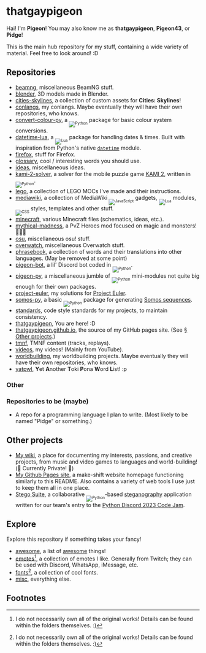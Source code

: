# thatgaypigeon

Hai! I'm **Pigeon**! You may also know me as **thatgaypigeon**, **Pigeon43**, or **Pidge**!

This is the main hub repository for my stuff, containing a wide variety of material. Feel free to look around! :D

## Repositories

* [beamng](https://github.com/thatgaypigeon/beamng), miscellaneous BeamNG stuff.
* [blender](https://github.com/thatgaypigeon/blender), 3D models made in Blender.
* [cities-skylines](https://github.com/thatgaypigeon/cities-skylines), a collection of custom assets for **Cities: Skylines**!
* [conlangs](https://github.com/thatgaypigeon/conlangs), my conlangs. Maybe eventually they will have their own repositories, who knows.
* [convert-colour-py](https://github.com/thatgaypigeon/convert-colour-py), a <sub><sub>![Python](https://img.shields.io/badge/Python-3776AB?logo=Python&logoColor=white)</sub></sub> package for basic colour system conversions.
* [datetime-lua](https://github.com/thatgaypigeon/datetime-lua), a <sub><sub>![Lua](https://img.shields.io/badge/Lua-00007c?logo=Lua&logoColor=white)</sub></sub> package for handling dates & times. Built with inspiration from Python's native [`datetime`](https://docs.python.org/3/library/datetime.html) module.
* [firefox](https://github.com/thatgaypigeon/firefox), stuff for Firefox.
* [glossary](https://github.com/thatgaypigeon/glossary), cool / interesting words you should use.
* [ideas](https://github.com/thatgaypigeon/ideas), miscellaneous ideas.
* [kami-2-solver](https://github.com/thatgaypigeon/kami-2-solver), a solver for the mobile puzzle game [KAMI 2](https://www.stateofplaygames.com/kami2), written in <sub><sub>![Python](https://img.shields.io/badge/Python-3776AB?logo=Python&logoColor=white)</sub></sub>.
* [lego](https://github.com/thatgaypigeon/lego), a collection of LEGO MOCs I've made and their instructions.
* [mediawiki](https://github.com/thatgaypigeon/mediawiki-stuff), a collection of MediaWiki <sub><sub>![JavaScript](https://img.shields.io/badge/JavaScript-F2D83F?logo=JavaScript&logoColor=black)</sub></sub> gadgets, <sub><sub>![Lua](https://img.shields.io/badge/Lua-00007c?logo=Lua&logoColor=white)</sub></sub> modules, <sub><sub>![CSS](https://img.shields.io/badge/CSS-1572B6?logo=CSS3&logoColor=white)</sub></sub> styles, templates and other stuff.
* [minecraft](https://github.com/thatgaypigeon/minecraft), various Minecraft files (schematics, ideas, etc.).
* [mythical-madness](https://github.com/thatgaypigeon/mythical-madness), a PvZ Heroes mod focused on magic and monsters! 🔮👻🎃
* [osu](https://github.com/thatgaypigeon/osu), miscellaneous osu! stuff.
* [overwatch](https://github.com/thatgaypigeon/overwatch), miscellaneous Overwatch stuff.
* [phrasebook](https://github.com/thatgaypigeon/phrasebook), a collection of words and their translations into other languages. (May be removed at some point)
* [pigeon-bot](https://github.com/thatgaypigeon/pigeon-bot), a lil' Discord bot coded in <sub><sub>![Python](https://img.shields.io/badge/Python-3776AB?logo=Python&logoColor=white)</sub></sub>.
* [pigeon-py](https://github.com/thatgaypigeon/pigeon-py), a miscellaneous jumble of <sub><sub>![Python](https://img.shields.io/badge/Python-3776AB?logo=Python&logoColor=white)</sub></sub> mini-modules not quite big enough for their own packages.
* [project-euler](https://github.com/thatgaypigeon/project-euler), my solutions for [Project Euler](https://projecteuler.net).
* [somos-py](https://github.com/thatgaypigeon/somos-py), a basic <sub><sub>![Python](https://img.shields.io/badge/Python-3776AB?logo=Python&logoColor=white)</sub></sub> package for generating [Somos sequences](https://en.wikipedia.org/wiki/Somos_sequence).
* [standards](https://github.com/thatgaypigeon/standards), code style standards for my projects, to maintain consistency.
* [thatgaypigeon](https://github.com/thatgaypigeon/thatgaypigeon), You are here! :D
* [thatgaypigeon.github.io](https://github.com/thatgaypigeon/thatgaypigeon.github.io), the source of my GitHub pages site. (See [§ Other projects](#other-projects).)
* [tmnf](https://github.com/thatgaypigeon/tmnf), TMNF content (tracks, replays).
* [videos](https://github.com/thatgaypigeon/videos), my videos! (Mainly from YouTube).
* [worldbuilding](https://github.com/thatgaypigeon/worldbuilding), my worldbuilding projects. Maybe eventually they will have their own repositories, who knows.
* [yatpwl](https://github.com/thatgaypigeon/yatpwl), **Y**et **A**nother **T**oki **P**ona **W**ord **L**ist! :p

### Other

### Repositories to be (maybe)
* A repo for a programming language I plan to write. (Most likely to be named "Pidge" or something.)

## Other projects
* [My wiki](https://thatgaypigeon.miraheze.org), a place for documenting my interests, passions, and creative projects, from music and video games to languages and world-building! (🚧 Currently Private! 🚧)
* [My Github Pages site](https://thatgaypigeon.github.io), a make-shift website homepage functioning similarly to this README. Also contains a variety of web tools I use just to keep them all in one place.
* [Stego Suite](https://github.com/Artemis21/pydis-jam23), a collaborative <sub><sub>![Python](https://img.shields.io/badge/Python-3776AB?logo=Python&logoColor=white)</sub></sub>-based [steganography](https://en.wikipedia.org/wiki/Steganography) application written for our team's entry to the [Python Discord 2023 Code Jam](https://www.pythondiscord.com/events/code-jams/10/).

## Explore
Explore this repository if something takes your fancy!

* [awesome](/awesome), a list of [awesome](https://github.com/topics/awesome) things!
* [emotes](/emotes)[^1], a collection of emotes I like. Generally from Twitch; they can be used with Discord, WhatsApp, iMessage, etc. 
* [fonts](/fonts)[^1], a collection of cool fonts.
* [misc](/misc), everything else.

## Footnotes
[^1]: I do not necessarily own all of the original works! Details can be found within the folders themselves. :)
